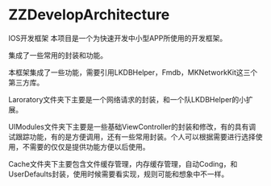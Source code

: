 # ZZDevelopArchitecture
IOS开发框架
 本项目是一个为快速开发中小型APP所使用的开发框架。
 
 集成了一些常用的封装和功能。

 本框架集成了一些功能，需要引用LKDBHelper，Fmdb，MKNetworkKit这三个第三方库。

 Laroratory文件夹下主要是一个网络请求的封装，和一个队LKDBHelper的小扩展。
    
 UIModules文件夹下主要是一些基础ViewController的封装和修改，有的具有调试跟踪功能，有的是方便调用，还有一些常用封装。个人可以根据需要进行选择使用，不需要的仅仅是提供功能方便以后使用。

 Cache文件夹下主要包含文件缓存管理，内存缓存管理，自动Coding，和UserDefaults封装，使用时候需要看实现，规则可能和想象中不一样。






